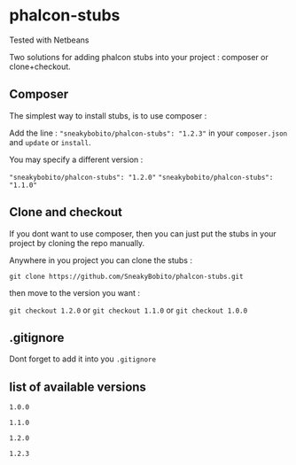 phalcon-stubs
=============

Tested with Netbeans


Two solutions for adding phalcon stubs into your project : composer or clone+checkout.

Composer 
-----------

The simplest way to install stubs, is to use composer :

Add the line : ```"sneakybobito/phalcon-stubs": "1.2.3"``` in your ```composer.json``` and ```update``` or ```install```.

You may specify a different version :

```"sneakybobito/phalcon-stubs": "1.2.0"```  ```"sneakybobito/phalcon-stubs": "1.1.0"```




Clone and checkout
-----------

If you dont want to use composer, then you can just put the stubs in your project by cloning the repo manually.

Anywhere in you project you can clone the stubs :

```git clone https://github.com/SneakyBobito/phalcon-stubs.git```

then move to the version you want : 

```git checkout 1.2.0``` or ```git checkout 1.1.0``` or ```git checkout 1.0.0```


.gitignore
-----


Dont forget to add it into you ```.gitignore```



list of available versions
--------


 ``1.0.0``
 
 ``1.1.0`` 
   
 ``1.2.0``

 ``1.2.3``
